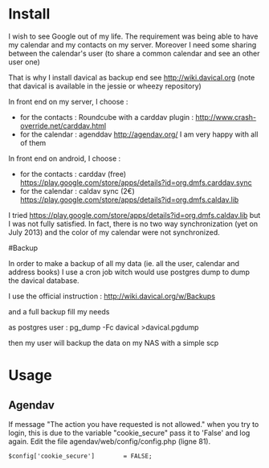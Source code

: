 
# Install

I wish to see Google out of my life.
The requirement was being able to have my calendar and my contacts on my server.
Moreover I need some sharing between the calendar's user
(to share a common calendar and see an other user one)

That is why I install davical as backup end
see http://wiki.davical.org (note that davical is available in the jessie or wheezy repository)

In front end on my server, I choose :
* for the contacts : Roundcube with a carddav plugin : http://www.crash-override.net/carddav.html
* for the calendar : agenddav http://agendav.org/
I am very happy with all of them

In front end on android, I choose :
* for the contacts : carddav (free) https://play.google.com/store/apps/details?id=org.dmfs.carddav.sync
* for the calendar : caldav sync (2€) https://play.google.com/store/apps/details?id=org.dmfs.caldav.lib

I tried https://play.google.com/store/apps/details?id=org.dmfs.caldav.lib but I was not fully satisfied.
In fact, there is no two way synchronization (yet on July 2013) and the color of my calendar were not synchronized.


#Backup

In order to make a backup of all my data (ie. all the user, calendar and address books)
I use a cron job witch would use postgres dump to dump the davical database.

I use the official instruction :
http://wiki.davical.org/w/Backups

and a full backup fill my needs

as postgres user :
pg_dump -Fc davical >davical.pgdump

then my user will backup the data on my NAS with a simple scp

# Usage

## Agendav

If message "The action you have requested is not allowed." when you try to login,
this is due to the variable "cookie_secure" pass it to 'False' and log again.
Edit the file agendav/web/config/config.php (ligne 81).


    $config['cookie_secure']        = FALSE;

